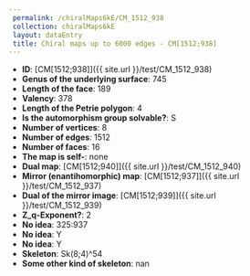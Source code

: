 ```yaml
--- 
 permalink: /chiralMaps6kE/CM_1512_938 
 collection: chiralMaps6kE
 layout: dataEntry
 title: Chiral maps up to 6000 edges - CM[1512;938]
---
```


- **ID**: [CM[1512;938]]({{ site.url }}/test/CM_1512_938)
- **Genus of the underlying surface**: 745
- **Length of the face**: 189
- **Valency**: 378
- **Length of the Petrie polygon**: 4
- **Is the automorphism group solvable?**: S
- **Number of vertices**: 8
- **Number of edges**: 1512
- **Number of faces**: 16
- **The map is self-**: none
- **Dual map**: [CM[1512;940]]({{ site.url }}/test/CM_1512_940)
- **Mirror (enantihomorphic) map**: [CM[1512;937]]({{ site.url }}/test/CM_1512_937)
- **Dual of the mirror image**: [CM[1512;939]]({{ site.url }}/test/CM_1512_939)
- **Z_q-Exponent?**: 2
- **No idea**:  325:937
- **No idea**: Y
- **No idea**: Y
- **Skeleton**: Sk(8;4)^54
- **Some other kind of skeleton**: nan
